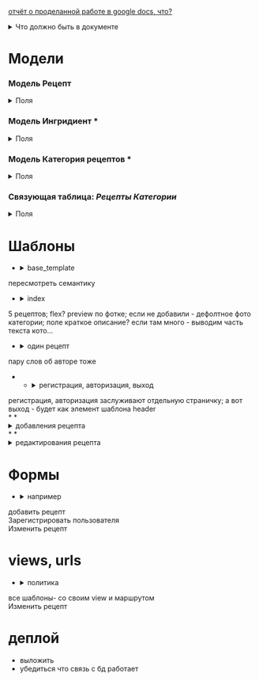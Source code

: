 [отчёт о проделанной работе в google docs, что?](https://docs.google.com/document/d/1mnfcXeNzaw7T9nlMDzIzXlI4e8krCh4byP5Qw0SJ-Ck/edit#heading=h.2lp1ngdae5e6)
<details><summary>Что должно быть в документе</summary>
<ul>
	<li><a href = "https://am1bestofluck.pythonanywhere.com/">Ссылка на сайт</a></li>
	<li><a href = "https://github.com/am1bestofluck/gb_recipies/">Ссылка на исходный код</a></li>
</ul></details>

# Модели

### Модель Рецепт

<details> <summary>Поля</summary>
<div>Название</div>
<div>Описание</div>
<div>Шаги приготовления **один ко многим?**</div>
<div>время приготовления</div>
<div>картинка</div>
<div>автор</div>
<div>Ингридиенты~~ **вынос во внешний ключ</div> </details>

### Модель Ингридиент *

<details> <summary>Поля</summary>
<div>Название</div>
<div>Еденица измерения</div>
</details>

### Модель Категория рецептов *

<details> <summary>Поля</summary>
<div>Название</div>
<div>Дефолтное фото</div>
</details>

### Связующая таблица: *Рецепты* *Категории*

<details> <summary>Поля</summary>
<div>она же сама генерируется, нет? _many-to-many-field_</div>
</details>


# Шаблоны

* <details><summary> base_template</summary>

<div> пересмотреть семантику</div></details>

*  <details><summary> index</summary>

<div>5 рецептов; flex? preview по фотке; если не добавили - дефолтное фото категории; поле краткое описание? если там много - выводим часть текста кото...</div></details>

* <details><summary> один рецепт</summary>

<div> пару слов об авторе тоже</div></details>

* * <details><summary> регистрация, авторизация, выход</summary>

<div> регистрация, авторизация заслуживают отдельную страничку; а вот выход - будет как элемент шаблона header</div></details>
* * <details><summary> добавления рецепта</summary>

<div> плейсхолдеры </div></details>
* * <details><summary> редактирования рецепта</summary>

<div> значение по умолчанию - то что там было до этого </div></details>

# Формы
* <details><summary> например</summary>

<div> добавить рецепт</div>
<div>Зарегистрировать пользователя<div>
<div> Изменить рецепт <div> </details>

# views, urls
* <details><summary> политика </summary>
<div> все шаблоны- со своим view и маршрутом<div>
<div> Изменить рецепт <div> </details>

# деплой
* выложить
* убедиться что связь с бд работает